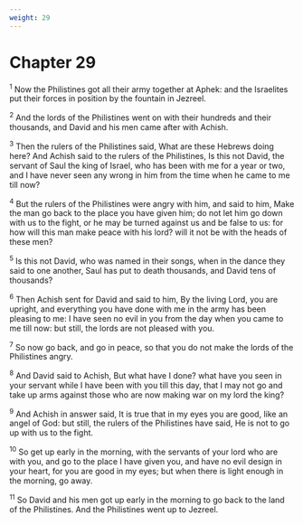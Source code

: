 ```yaml
---
weight: 29
---
```


# Chapter 29

<sup>1</sup> Now the Philistines got all their army together at Aphek: and the Israelites put their forces in position by the fountain in Jezreel. 

<sup>2</sup> And the lords of the Philistines went on with their hundreds and their thousands, and David and his men came after with Achish. 

<sup>3</sup> Then the rulers of the Philistines said, What are these Hebrews doing here? And Achish said to the rulers of the Philistines, Is this not David, the servant of Saul the king of Israel, who has been with me for a year or two, and I have never seen any wrong in him from the time when he came to me till now? 

<sup>4</sup> But the rulers of the Philistines were angry with him, and said to him, Make the man go back to the place you have given him; do not let him go down with us to the fight, or he may be turned against us and be false to us: for how will this man make peace with his lord? will it not be with the heads of these men? 

<sup>5</sup> Is this not David, who was named in their songs, when in the dance they said to one another, Saul has put to death thousands, and David tens of thousands? 

<sup>6</sup> Then Achish sent for David and said to him, By the living Lord, you are upright, and everything you have done with me in the army has been pleasing to me: I have seen no evil in you from the day when you came to me till now: but still, the lords are not pleased with you. 

<sup>7</sup> So now go back, and go in peace, so that you do not make the lords of the Philistines angry. 

<sup>8</sup> And David said to Achish, But what have I done? what have you seen in your servant while I have been with you till this day, that I may not go and take up arms against those who are now making war on my lord the king? 

<sup>9</sup> And Achish in answer said, It is true that in my eyes you are good, like an angel of God: but still, the rulers of the Philistines have said, He is not to go up with us to the fight. 

<sup>10</sup> So get up early in the morning, with the servants of your lord who are with you, and go to the place I have given you, and have no evil design in your heart, for you are good in my eyes; but when there is light enough in the morning, go away. 

<sup>11</sup> So David and his men got up early in the morning to go back to the land of the Philistines. And the Philistines went up to Jezreel. 


